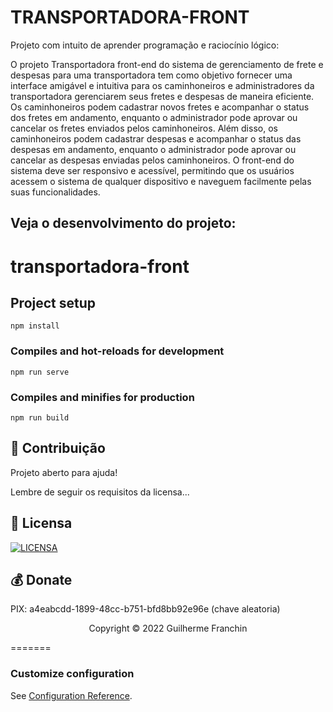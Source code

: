 # TRANSPORTADORA-FRONT

Projeto com intuito de aprender programação e raciocínio lógico:

O projeto Transportadora front-end do sistema de gerenciamento de frete e despesas para uma transportadora tem como objetivo fornecer uma interface amigável e intuitiva para os caminhoneiros e administradores da transportadora gerenciarem seus fretes e despesas de maneira eficiente. Os caminhoneiros podem cadastrar novos fretes e acompanhar o status dos fretes em andamento, enquanto o administrador pode aprovar ou cancelar os fretes enviados pelos caminhoneiros. Além disso, os caminhoneiros podem cadastrar despesas e acompanhar o status das despesas em andamento, enquanto o administrador pode aprovar ou cancelar as despesas enviadas pelos caminhoneiros. O front-end do sistema deve ser responsivo e acessível, permitindo que os usuários acessem o sistema de qualquer dispositivo e naveguem facilmente pelas suas funcionalidades.

## Veja o desenvolvimento do projeto:
# transportadora-front

## Project setup
```
npm install
```

### Compiles and hot-reloads for development
```
npm run serve
```

### Compiles and minifies for production
```
npm run build
```
## 🤝 Contribuição

Projeto aberto para ajuda!

Lembre de seguir os requisitos da licensa...

## 🔖 Licensa
[![LICENSA](https://img.shields.io/badge/Custom_GPL_3.0-E58080?style=for-the-badge&logo=bookstack&logoColor=white)](/LICENSE)

## 💰 Donate
PIX: a4eabcdd-1899-48cc-b751-bfd8bb92e96e (chave aleatoria)

<p align="center">Copyright © 2022 Guilherme Franchin</p>
=======

### Customize configuration
See [Configuration Reference](https://cli.vuejs.org/config/).
